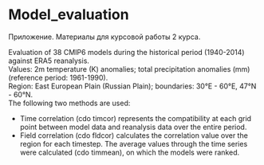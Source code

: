 # Model_evaluation
Приложение. Материалы для курсовой работы 2 курса.

Evaluation of 38 CMIP6 models during the historical period (1940-2014) against ERA5 reanalysis.\
Values: 2m temperature (K) anomalies; total precipitation anomalies (mm) (reference period: 1961-1990).\
Region: East European Plain (Russian Plain); boundaries: 30°E - 60°E, 47°N - 60°N.\
The following two methods are used:
- Time correlation (cdo timcor) represents the compatibility at each grid point between model data and reanalysis data over the entire period.
- Field correlation (cdo fldcor) calculates the correlation value over the region for each timestep.
The average values through the time series were calculated (cdo timmean), on which the models were ranked.
